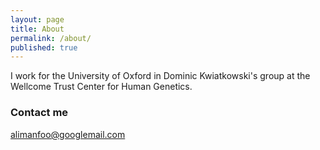 ```yaml
---
layout: page
title: About
permalink: /about/
published: true
---
```


I work for the University of Oxford in Dominic Kwiatkowski's group at the Wellcome Trust Center for Human Genetics.

### Contact me

[alimanfoo@googlemail.com](mailto:alimanfoo@googlemail.com)